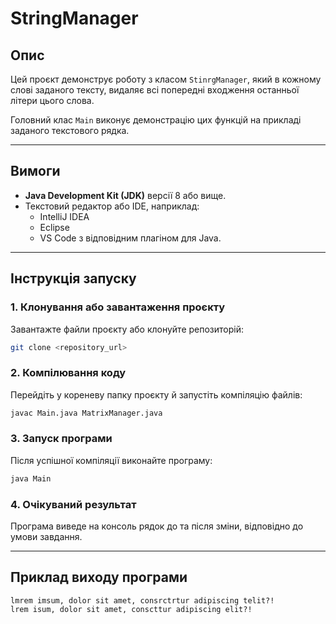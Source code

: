 # StringManager

## Опис
Цей проєкт демонструє роботу з класом `StinrgManager`, який в кожному слові заданого тексту, видаляє всі попередні входження останньої літери цього слова.

Головний клас `Main` виконує демонстрацію цих функцій на прикладі заданого текстового рядка.

---

## Вимоги
- **Java Development Kit (JDK)** версії 8 або вище.
- Текстовий редактор або IDE, наприклад:
    - IntelliJ IDEA
    - Eclipse
    - VS Code з відповідним плагіном для Java.

---

## Інструкція запуску

### 1. Клонування або завантаження проєкту
Завантажте файли проєкту або клонуйте репозиторій:
   ```bash
   git clone <repository_url>
   ```

### 2. Компілювання коду
Перейдіть у кореневу папку проєкту й запустіть компіляцію файлів:
   ```bash
   javac Main.java MatrixManager.java
   ```

### 3. Запуск програми
Після успішної компіляції виконайте програму:
   ```bash
   java Main
   ```

### 4. Очікуваний результат
Програма виведе на консоль рядок до та після зміни, відповідно до умови завдання.

---

## Приклад виходу програми
```plaintext
lmrem imsum, dolor sit amet, consrctrtur adipiscing telit?!
lrem isum, dolor sit amet, conscttur adipiscing elit?! 
```


